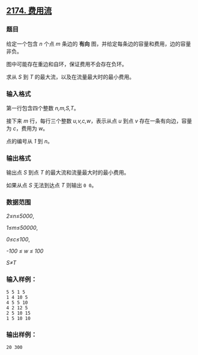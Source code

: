## [2174. 费用流](https://www.acwing.com/problem/content/2176/)

### 题目

给定一个包含 *n* 个点 *m* 条边的 **有向** 图，并给定每条边的容量和费用，边的容量非负。

图中可能存在重边和自环，保证费用不会存在负环。

求从 *S* 到 *T* 的最大流，以及在流量最大时的最小费用。

### 输入格式

第一行包含四个整数 *n,m,S,T*。

接下来 *m* 行，每行三个整数 *u,v,c,w*，表示从点 *u* 到点 *v* 存在一条有向边，容量为 *c*，费用为 *w*。

点的编号从 *1* 到 *n*。

### 输出格式

输出点 *S* 到点 *T* 的最大流和流量最大时的最小费用。

如果从点 *S* 无法到达点 *T* 则输出 `0 0`。

### 数据范围

*2≤n≤5000*,

*1≤m≤50000*,

*0≤c≤100*,

*-100 ≤ w ≤ 100*

*S≠T*

### 输入样例：

```
5 5 1 5
1 4 10 5
4 5 5 10
4 2 12 5
2 5 10 15
1 5 10 10
```

### 输出样例：

```
20 300
```
